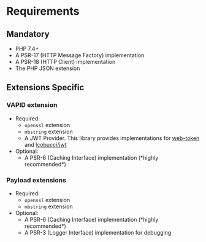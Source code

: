 # Requirements



## Mandatory

* PHP 7.4+
* A PSR-17 \(HTTP Message Factory\) implementation
* A PSR-18 \(HTTP Client\) implementation
* The PHP JSON extension

## Extensions Specific

### VAPID extension

* Required:
  * `openssl` extension
  * `mbstring` extension
  * A JWT Provider. This library provides implementations for [web-token](https://web-token.spomky-labs.com) and [lcobucci/jwt](https://github.com/lcobucci/jwt)
* Optional:
  * A PSR-6 \(Caching Interface\) implementation \(\*highly recommended\*\)

### Payload extensions

* Required:
  * `openssl` extension
  * `mbstring` extension
* Optional:
  * A PSR-6 \(Caching Interface\) implementation \(\*highly recommended\*\)
  * A PSR-3 \(Logger Interface\) implementation for debugging

